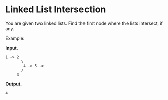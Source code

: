 # Linked List Intersection

You are given two linked lists.  Find the first node where the lists
intersect, if any.

Example:

**Input.**
```
1 -> 2
       \
        4 -> 5 ->
       /
     3
```

**Output.**
```
4
```

